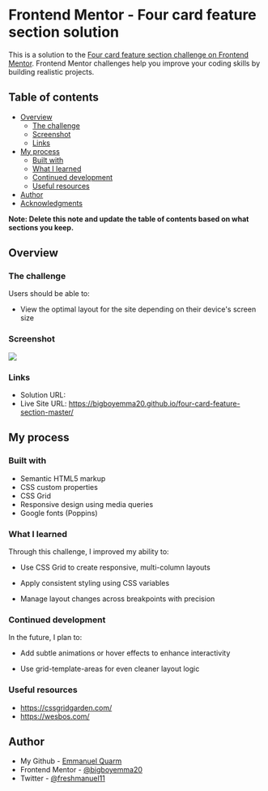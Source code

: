 # Frontend Mentor - Four card feature section solution

This is a solution to the [Four card feature section challenge on Frontend Mentor](https://www.frontendmentor.io/challenges/four-card-feature-section-weK1eFYK). Frontend Mentor challenges help you improve your coding skills by building realistic projects. 

## Table of contents

- [Overview](#overview)
  - [The challenge](#the-challenge)
  - [Screenshot](#screenshot)
  - [Links](#links)
- [My process](#my-process)
  - [Built with](#built-with)
  - [What I learned](#what-i-learned)
  - [Continued development](#continued-development)
  - [Useful resources](#useful-resources)
- [Author](#author)
- [Acknowledgments](#acknowledgments)

**Note: Delete this note and update the table of contents based on what sections you keep.**

## Overview

### The challenge

Users should be able to:

- View the optimal layout for the site depending on their device's screen size

### Screenshot

![](./screenshot.jpg)


### Links

- Solution URL: 
- Live Site URL: https://bigboyemma20.github.io/four-card-feature-section-master/

## My process

### Built with

- Semantic HTML5 markup
- CSS custom properties
- CSS Grid
- Responsive design using media queries
- Google fonts (Poppins)

### What I learned

Through this challenge, I improved my ability to:

  - Use CSS Grid to create responsive, multi-column layouts

  - Apply consistent styling using CSS variables

  - Manage layout changes across breakpoints with precision


### Continued development

In the future, I plan to:

  - Add subtle animations or hover effects to enhance interactivity

  - Use grid-template-areas for even cleaner layout logic

  
### Useful resources

- https://cssgridgarden.com/
- https://wesbos.com/

## Author

- My Github - [Emmanuel Quarm](https://github.com/bigboyemma20)
- Frontend Mentor - [@bigboyemma20](https://www.frontendmentor.io/profile/bigboyemma20)
- Twitter - [@freshmanuel11](https://www.twitter.com/freshmanuel11)



